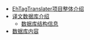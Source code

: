 ﻿* [EhTagTranslater项目整体介绍](使用文档)
* [译文数据库介绍](Home)  
    * [数据库结构信息](wiki-version-info)  
* [数据库内容](rows) 